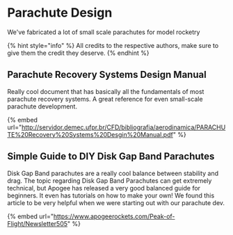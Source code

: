 # Parachute Design

We've fabricated a lot of small scale parachutes for model rocketry

{% hint style="info" %}
All credits to the respective authors, make sure to give them the credit they deserve.
{% endhint %}

## Parachute Recovery Systems Design Manual

Really cool document that has basically all the fundamentals of most parachute recovery systems. A great reference for even small-scale parachute development.

{% embed url="http://servidor.demec.ufpr.br/CFD/bibliografia/aerodinamica/PARACHUTE%20Recovery%20Systems%20Desgin%20Manual.pdf" %}

## Simple Guide to DIY Disk Gap Band Parachutes

Disk Gap Band parachutes are a really cool balance between stability and drag. The topic regarding Disk Gap Band Parachutes can get extremely technical, but Apogee has released a very good balanced guide for beginners. It even has tutorials on how to make your own! We found this article to be very helpful when we were starting out with our parachute dev.

{% embed url="https://www.apogeerockets.com/Peak-of-Flight/Newsletter505" %}
